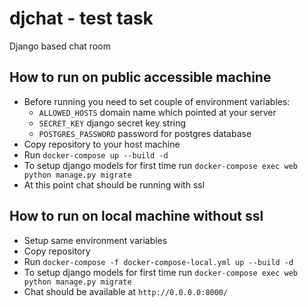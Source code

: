 # djchat - test task 

Django based chat room

## How to run on public accessible machine

- Before running you need to set couple of environment variables:
  - `ALLOWED_HOSTS` domain name which pointed at your server
  - `SECRET_KEY` django secret key string
  - `POSTGRES_PASSWORD` password for postgres database
- Copy repository to your host machine
- Run `docker-compose up --build -d`
- To setup django models for first time run `docker-compose exec web python manage.py migrate`
- At this point chat should be running with ssl

## How to run on local machine without ssl
- Setup same environment variables 
- Copy repository
- Run `docker-compose -f docker-compose-local.yml up --build -d`
- To setup django models for first time run `docker-compose exec web python manage.py migrate`
- Chat should be available at `http://0.0.0.0:8000/`
